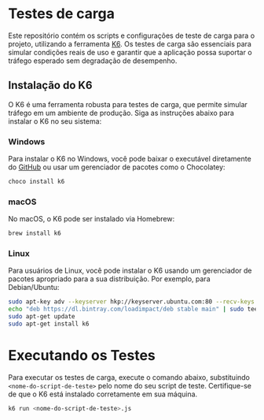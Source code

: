# Testes de carga

Este repositório contém os scripts e configurações de teste de carga para o projeto, utilizando a
ferramenta [K6](https://k6.io/). Os testes de carga são essenciais para simular condições reais de uso e garantir que a
aplicação possa suportar o tráfego esperado sem degradação de desempenho.

## Instalação do K6

O K6 é uma ferramenta robusta para testes de carga, que permite simular tráfego em um ambiente de produção. Siga as
instruções abaixo para instalar o K6 no seu sistema:

### Windows

Para instalar o K6 no Windows, você pode baixar o executável diretamente
do [GitHub](https://github.com/grafana/k6/releases) ou usar um gerenciador de pacotes como o Chocolatey:

```bash
choco install k6
```

### macOS

No macOS, o K6 pode ser instalado via Homebrew:

```bash
brew install k6
```

### Linux

Para usuários de Linux, você pode instalar o K6 usando um gerenciador de pacotes apropriado para a sua distribuição. Por
exemplo, para Debian/Ubuntu:

```bash
sudo apt-key adv --keyserver hkp://keyserver.ubuntu.com:80 --recv-keys 379CE192D401AB61
echo "deb https://dl.bintray.com/loadimpact/deb stable main" | sudo tee -a /etc/apt/sources.list
sudo apt-get update
sudo apt-get install k6
```

# Executando os Testes

Para executar os testes de carga, execute o comando abaixo, substituindo `<nome-do-script-de-teste>` pelo nome do seu
script de teste. Certifique-se de que o K6 está instalado corretamente em sua
máquina.

```bash
k6 run <nome-do-script-de-teste>.js
```